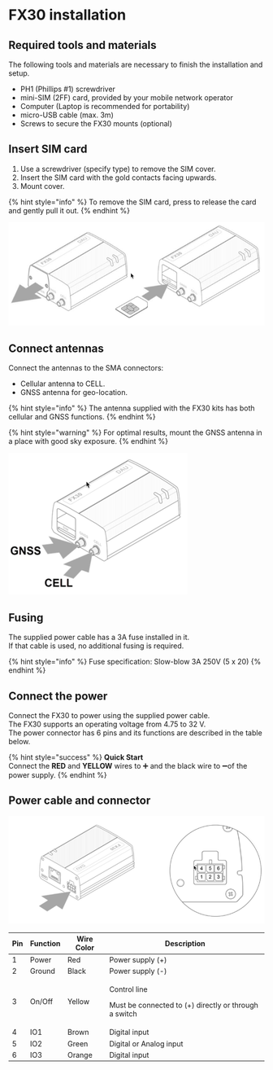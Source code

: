 # FX30 installation

## Required tools and materials

The following tools and materials are necessary to finish the installation and setup.

* PH1 (Phillips #1) screwdriver
* mini-SIM (2FF) card, provided by your mobile network operator
* Computer (Laptop is recommended for portability)
* micro-USB cable (max. 3m)
* Screws to secure the FX30 mounts (optional)

## Insert SIM card

1. Use a screwdriver (specify type) to remove the SIM cover.
2. Insert the SIM card with the gold contacts facing upwards.
3. Mount cover.

{% hint style="info" %}
To remove the SIM card, press to release the card and gently pull it out.
{% endhint %}

 

![Remove cover and insert SIM](<../../../.gitbook/assets/image (4).png>)

## Connect antennas

Connect the antennas to the SMA connectors:

* Cellular antenna to CELL.
* GNSS antenna for geo-location.

{% hint style="info" %}
The antenna supplied with the FX30 kits has both cellular and GNSS functions.
{% endhint %}

{% hint style="warning" %}
For optimal results, mount the GNSS antenna in a place with good sky exposure.
{% endhint %}

![](<../../../.gitbook/assets/image (6).png>)

## Fusing

The supplied power cable has a 3A fuse installed in it. \
If that cable is used, no additional fusing is required.

{% hint style="info" %}
Fuse specification: Slow-blow 3A 250V  (5 x 20)
{% endhint %}

## Connect the power

Connect the FX30 to power using the supplied power cable.\
The FX30 supports an operating voltage from 4.75 to 32 V.\
The power connector has 6 pins and its functions are described in the table below.

{% hint style="success" %}
**Quick Start**\
Connect the **RED** and **YELLOW** wires to ➕ and the black wire to ➖of the power supply.
{% endhint %}

## Power cable and connector

![](<../../../.gitbook/assets/image (10) (1).png>)

| Pin | Function | Wire Color | Description                                                                     |
| --- | -------- | ---------- | ------------------------------------------------------------------------------- |
| 1   | Power    | Red        | Power supply (+)                                                                |
| 2   | Ground   | Black      | Power supply (-)                                                                |
| 3   | On/Off   | Yellow     | <p>Control line</p><p>Must be connected to (+) directly or through a switch</p> |
| 4   | IO1      | Brown      | Digital input                                                                   |
| 5   | IO2      | Green      | Digital or Analog input                                                         |
| 6   | IO3      | Orange     | Digital input                                                                   |

